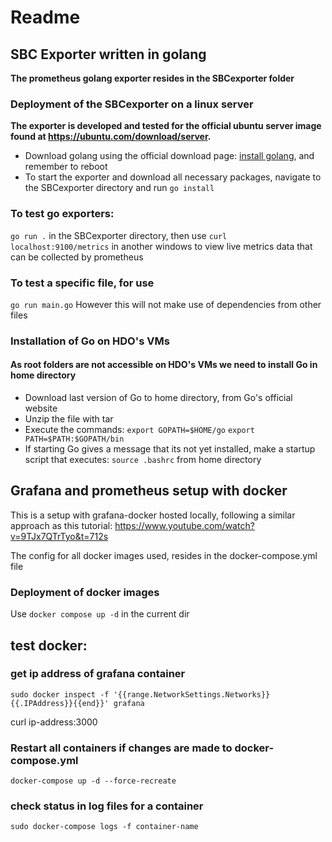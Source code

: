 # Readme
## SBC Exporter written in golang
**The prometheus golang exporter resides in the SBCexporter folder**

### Deployment of the SBCexporter on a linux server
**The exporter is developed and tested for the official ubuntu server image found at https://ubuntu.com/download/server.**
- Download golang using the official download page: [install golang](https://go.dev/doc/install), and remember to reboot
- To start the exporter and download all necessary packages, navigate to the SBCexporter directory and run
``` go install ```
### To test go exporters:
``` go run . ``` in the SBCexporter directory, then use ```curl localhost:9100/metrics``` in another windows to view live metrics data that can be collected by prometheus
### To test a specific file, for use
``` go run main.go ``` However this will not make use of dependencies from other files

### Installation of Go on HDO's VMs
#### As root folders are not accessible on HDO's VMs we need to install Go in home directory
- Download last version of Go to home directory, from Go's official website
- Unzip the file with tar
- Execute the commands:
``` export GOPATH=$HOME/go ```
``` export PATH=$PATH:$GOPATH/bin ```
- If starting Go gives a message that its not yet installed, make a startup script that executes:
``` source .bashrc ``` from home directory

## Grafana and prometheus setup with docker

This is a setup with grafana-docker hosted locally, following a similar approach as this tutorial:
https://www.youtube.com/watch?v=9TJx7QTrTyo&t=712s

The config for all docker images used, resides in the docker-compose.yml file

### Deployment of docker images
Use
``` docker compose up -d ```
in the current dir


## test docker:
### get ip address of grafana container
``` sudo docker inspect -f '{{range.NetworkSettings.Networks}}{{.IPAddress}}{{end}}' grafana ```

curl ip-address:3000

### Restart all containers if changes are made to docker-compose.yml
``` docker-compose up -d --force-recreate ```

### check status in log files for a container
```sudo docker-compose logs -f container-name ```
